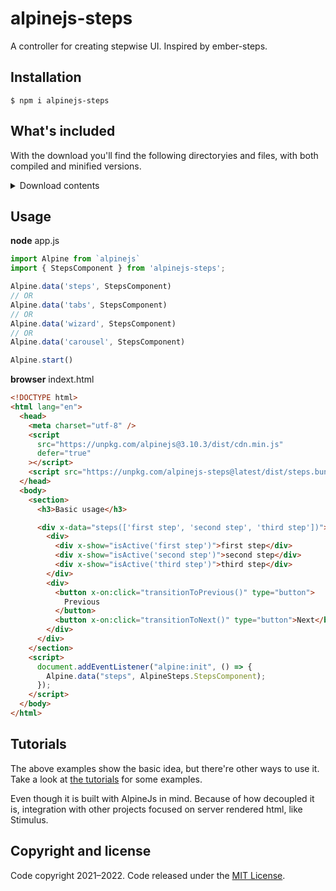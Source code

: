 # alpinejs-steps

A controller for creating stepwise UI. Inspired by ember-steps.

## Installation

```
$ npm i alpinejs-steps
```

## What's included

With the download you'll find the following directoryies and files, with both compiled and minified versions.

<details>
    <summary>Download contents</summary>

    ```text
    debug-console/dist/
    ├── steps.bundle.js
    ├── steps.bundle.js.map
    ├── steps.bundle.min.js
    ├── steps.bundle.min.js.map
    ├── steps.esm.js
    ├── steps.esm.js.map
    ├── steps.esm.min.js
    ├── steps.esm.min.js.map
    ├── steps.js
    ├── steps.js.map
    ├── steps.min.js
    └── steps.min.js.map
    ```

</details>

## Usage

**node**
app.js

```js
import Alpine from `alpinejs`
import { StepsComponent } from 'alpinejs-steps';

Alpine.data('steps', StepsComponent)
// OR
Alpine.data('tabs', StepsComponent)
// OR
Alpine.data('wizard', StepsComponent)
// OR
Alpine.data('carousel', StepsComponent)

Alpine.start()
```

**browser**
indext.html

```html
<!DOCTYPE html>
<html lang="en">
  <head>
    <meta charset="utf-8" />
    <script
      src="https://unpkg.com/alpinejs@3.10.3/dist/cdn.min.js"
      defer="true"
    ></script>
    <script src="https://unpkg.com/alpinejs-steps@latest/dist/steps.bundle.min.js"></script>
  </head>
  <body>
    <section>
      <h3>Basic usage</h3>

      <div x-data="steps(['first step', 'second step', 'third step'])">
        <div>
          <div x-show="isActive('first step')">first step</div>
          <div x-show="isActive('second step')">second step</div>
          <div x-show="isActive('third step')">third step</div>
        </div>
        <div>
          <button x-on:click="transitionToPrevious()" type="button">
            Previous
          </button>
          <button x-on:click="transitionToNext()" type="button">Next</button>
        </div>
      </div>
    </section>
    <script>
      document.addEventListener("alpine:init", () => {
        Alpine.data("steps", AlpineSteps.StepsComponent);
      });
    </script>
  </body>
</html>
```

## Tutorials

The above examples show the basic idea, but there're other ways to use it. Take a look at [the tutorials][tutorials] for some examples.

Even though it is built with AlpineJs in mind.
Because of how decoupled it is, integration with
other projects focused on server rendered html, like Stimulus.

## Copyright and license

Code copyright 2021–2022. Code released under the [MIT License](https://github.com/ivanmucyongabo/alpinejs-steps/blob/main/LICENSE).

[tutorials]: https://ivanmucyongabo.github.io/alpinejs-steps/tutorial-basic_usage.html
